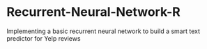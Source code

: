 # Recurrent-Neural-Network-R
Implementing a basic recurrent neural network to build a smart text predictor for Yelp reviews

